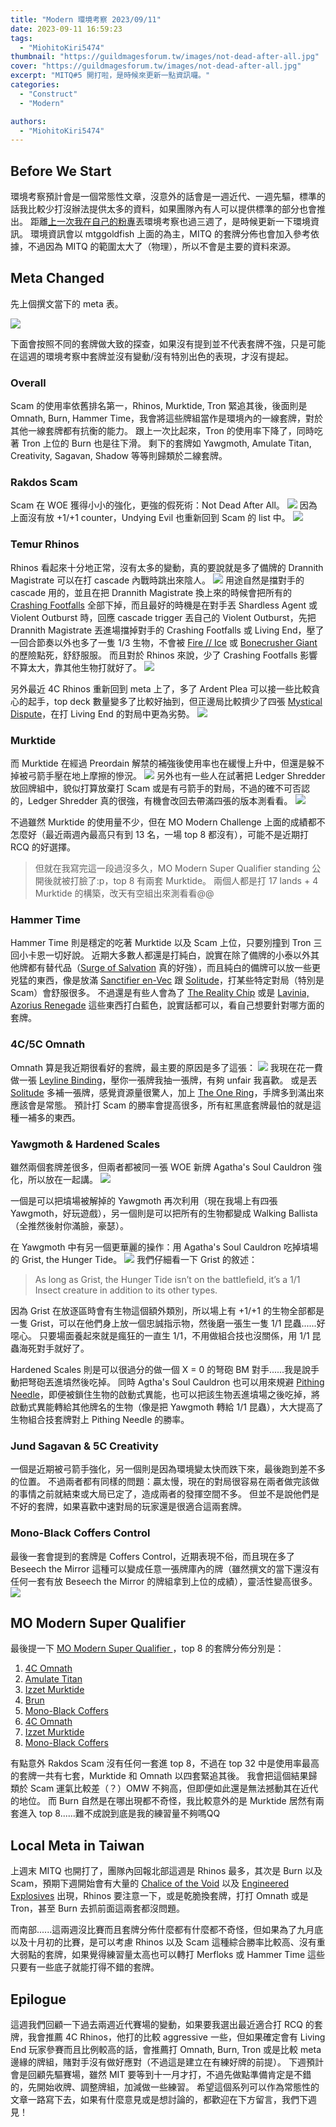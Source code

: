 ```yaml
---
title: "Modern 環境考察 2023/09/11"
date: 2023-09-11 16:59:23
tags:
  - "MiohitoKiri5474"
thumbnail: "https://guildmagesforum.tw/images/not-dead-after-all.jpg"
cover: "https://guildmagesforum.tw/images/not-dead-after-all.jpg"
excerpt: "MITQ#5 開打啦，是時候來更新一點資訊囉。"
categories:
  - "Construct"
  - "Modern"

authors:
  - "MiohitoKiri5474"
---
```


## Before We Start

環境考察預計會是一個常態性文章，沒意外的話會是一週近代、一週先驅，標準的話我比較少打沒辦法提供太多的資料，如果團隊內有人可以提供標準的部分也會推出。
距離[上一次我在自己的粉專](https://www.facebook.com/photo/?fbid=276003685201306&set=pb.100083750284134.-2207520000)丟環境考察也過三週了，是時候更新一下環境資訊。
環境資訊會以 mtggoldfish 上面的為主，MITQ 的套牌分佈也會加入參考依據，不過因為 MITQ 的範圍太大了（物理），所以不會是主要的資料來源。

## Meta Changed

先上個撰文當下的 meta 表。

![](/images/Modern-Meta-23-9-11.png)

下面會按照不同的套牌做大致的探查，如果沒有提到並不代表套牌不強，只是可能在這週的環境考察中套牌並沒有變動/沒有特別出色的表現，才沒有提起。

### Overall

Scam 的使用率依舊排名第一，Rhinos, Murktide, Tron 緊追其後，後面則是 Omnath, Burn, Hammer Time，我會將這些牌組當作是環境內的一線套牌，對於其他一線套牌都有抗衡的能力。
跟上一次比起來，Tron 的使用率下降了，同時吃著 Tron 上位的 Burn 也是往下滑。
剩下的套牌如 Yawgmoth, Amulate Titan, Creativity, Sagavan, Shadow 等等則歸類於二線套牌。

### Rakdos Scam

Scam 在 WOE 獲得小小的強化，更強的假死術：Not Dead After All。
![](https://cards.scryfall.io/large/front/d/0/d01a2b68-efe6-4027-846d-db7b19d9eef6.jpg?1692937773)
因為上面沒有放 +1/+1 counter，Undying Evil 也重新回到 Scam 的 list 中。
![](https://cards.scryfall.io/large/front/3/2/325f2243-54fd-484b-a742-166cea7ec179.jpg?1562906805)

### Temur Rhinos

Rhinos 看起來十分地正常，沒有太多的變動，真的要說就是多了備牌的 Drannith Magistrate 可以在打 cascade 內戰時跳出來陰人。
![](https://cards.scryfall.io/large/front/9/8/98b0a4a8-9319-451b-9b79-b0bca7a41e91.jpg?1628801742)
用途自然是擋對手的 cascade 用的，並且在把 Drannith Magistrate 換上來的時候會把所有的 [Crashing Footfalls](https://cards.scryfall.io/large/front/a/8/a8cca2a2-69e3-4136-936c-7a2774c19351.jpg?1562202050) 全部下掉，而且最好的時機是在對手丟 Shardless Agent 或 Violent Outburst 時，回應 cascade trigger 丟自己的 Violent Outburst，先把 Drannith Magistrate 丟進場擋掉對手的 Crashing Footfalls 或 Living End，壓了一回合節奏以外也多了一隻 1/3 生物，不會被 [Fire // Ice](https://cards.scryfall.io/large/front/0/e/0e09b054-4d33-4a12-bf2a-9b0009f33044.jpg?1660845942) 或 [Bonecrusher Giant](https://cards.scryfall.io/large/front/b/5/b5b71cd2-de35-451f-b16e-2e3936169407.jpg?1674141884) 的歷險點死，舒舒服服。
而且對於 Rhinos 來說，少了 Crashing Footfalls 影響不算太大，靠其他生物打就好了。
![](/images/Cascader.jpg)

另外最近 4C Rhinos 重新回到 meta 上了，多了 Ardent Plea 可以接一些比較貪心的起手，top deck 數量變多了比較好抽到，但正邊局比較擠少了四張 [Mystical Dispute](https://cards.scryfall.io/large/front/b/6/b6175fea-1de4-4d82-b86c-3c3140a3c286.jpg?1675977367)，在打 Living End 的對局中更為劣勢。
![](https://cards.scryfall.io/large/front/9/d/9d521737-ee07-4387-bc07-5ced53db374d.jpg?1562643193)

### Murktide

而 Murktide 在經過 Preordain 解禁的補強後使用率也在緩慢上升中，但還是躲不掉被弓箭手壓在地上摩擦的慘況。
![](https://cards.scryfall.io/large/front/1/4/1453f92e-df2d-4789-aa1b-a5b5c51567d4.jpg?1608909344)
另外也有一些人在試著把 Ledger Shredder 放回牌組中，貌似打算放棄打 Scam 或是有弓箭手的對局，不過的確不可否認的，Ledger Shredder 真的很強，有機會改回去帶滿四張的版本測看看。
![](https://cards.scryfall.io/large/front/7/e/7ea4b5bc-18a4-45db-a56a-ab3f8bd2fb0d.jpg?1664410287)

不過雖然 Murktide 的使用量不少，但在 MO Modern Challenge 上面的成績都不怎麼好（最近兩週內最高只有到 13 名，一場 top 8 都沒有），可能不是近期打 RCQ 的好選擇。

> 但就在我寫完這一段過沒多久，MO Modern Super Qualifier standing 公開後就被打臉了:p，top 8 有兩套 Murktide。
> 兩個人都是打 17 lands + 4 Murktide 的構築，改天有空組出來測看看@@

### Hammer Time

Hammer Time 則是穩定的吃著 Murktide 以及 Scam 上位，只要別撞到 Tron 三回小卡恩一切好說。
近期大多數人都還是打純白，說實在除了備牌的小泰以外其他牌都有替代品（[Surge of Salvation](https://cards.scryfall.io/large/front/4/1/41d25ee5-0348-4206-bb6a-ccb0a599ac87.jpg?1682202925) 真的好強），而且純白的備牌可以放一些更兇猛的東西，像是放滿 [Sanctifier en-Vec](https://cards.scryfall.io/large/front/f/8/f8c3cca4-23c0-4c14-ab56-51ba011f5974.jpg?1626093977) 跟 [Solitude](https://cards.scryfall.io/large/front/4/7/47a6234f-309f-4e03-9263-66da48b57153.jpg?1626094105)，打某些特定對局（特別是 Scam）會舒服很多。
不過還是有些人會為了 [The Reality Chip](https://cards.scryfall.io/large/front/d/8/d859de3a-0be1-4e66-b438-1c3d4ee756cd.jpg?1654566909) 或是 [Lavinia, Azorius Renegade](https://cards.scryfall.io/large/front/c/4/c497d496-1232-4614-93b0-9864fa93c29f.jpg?1584831655) 這些東西打白藍色，說實話都可以，看自己想要針對哪方面的套牌。

### 4C/5C Omnath

Omnath 算是我近期很看好的套牌，最主要的原因是多了這張：
![](https://cards.scryfall.io/large/front/2/d/2d5e991f-23b2-4db0-a452-7755125b1fd2.jpg?1692939184)
我現在花一費做一張 [Leyline Binding](https://cards.scryfall.io/large/front/3/c/3c3ac3dd-35db-447f-8674-37b4680a1ef7.jpg?1673306500)，壓你一張牌我抽一張牌，有夠 unfair 我喜歡。
或是丟 [Solitude](https://cards.scryfall.io/large/front/4/7/47a6234f-309f-4e03-9263-66da48b57153.jpg?1626094105) 多補一張牌，感覺資源量很驚人，加上 [The One Ring](https://cards.scryfall.io/large/front/d/5/d5806e68-1054-458e-866d-1f2470f682b2.jpg?1690817875)，手牌多到滿出來應該會是常態。
預計打 Scam 的勝率會提高很多，所有紅黑底套牌最怕的就是這種一補多的東西。

### Yawgmoth & Hardened Scales

雖然兩個套牌差很多，但兩者都被同一張 WOE 新牌 Agatha's Soul Cauldron 強化，所以放在一起講。
![](https://cards.scryfall.io/large/front/0/1/019b51b0-e5c6-4208-922b-7736686dddcd.jpg?1692939838)

一個是可以把墳場被解掉的 Yawgmoth 再次利用（現在我場上有四張 Yawgmoth，好玩遊戲），另一個則是可以把所有的生物都變成 Walking Ballista（全推然後射你滿臉，豪瑟）。

在 Yawgmoth 中有另一個更華麗的操作：用 Agatha's Soul Cauldron 吃掉墳場的 Grist, the Hunger Tide。
![](https://cards.scryfall.io/large/front/6/9/69af2825-18c2-4463-b6ba-42eaa070ccc1.jpg?1626098484)
我們仔細看一下 Grist 的敘述：

> As long as Grist, the Hunger Tide isn’t on the battlefield, it’s a 1/1 Insect creature in addition to its other types.

因為 Grist 在放逐區時會有生物這個額外類別，所以場上有 +1/+1 的生物全部都是一隻 Grist，可以在他們身上放一個忠誠指示物，然後磨一張生一隻 1/1 昆蟲......好噁心。
只要場面養起來就是瘋狂的一直生 1/1，不用做組合技也沒關係，用 1/1 昆蟲海死對手就好了。

Hardened Scales 則是可以很過分的做一個 X = 0 的弩砲 BM 對手......我是說手動把弩砲丟進墳然後吃掉。
同時 Agtha's Soul Cauldron 也可以用來規避 [Pithing Needle](https://cards.scryfall.io/large/front/7/7/776899f8-e977-42b7-8b54-6f726a349e3c.jpg?1673149414)，即便被鎖住生物的啟動式異能，也可以把該生物丟進墳場之後吃掉，將啟動式異能轉給其他牌名的生物（像是把 Yawgmoth 轉給 1/1 昆蟲），大大提高了生物組合技套牌對上 Pithing Needle 的勝率。

### Jund Sagavan & 5C Creativity

一個是近期被弓箭手強化，另一個則是因為環境變太快而跌下來，最後跑到差不多的位置。
不過兩者都有同樣的問題：贏太慢，現在的對局很容易在兩者做完該做的事情之前就結束或大局已定了，造成兩者的發揮空間不多。
但並不是說他們是不好的套牌，如果喜歡中速對局的玩家還是很適合這兩套牌。

### Mono-Black Coffers Control

最後一套會提到的套牌是 Coffers Control，近期表現不俗，而且現在多了 Beseech the Mirror 這種可以變成任意一張牌庫內的牌（雖然撰文的當下還沒有任何一套有放 Beseech the Mirror 的牌組拿到上位的成績），靈活性變高很多。
![](https://cards.scryfall.io/large/front/1/8/18c59776-e1f1-4197-a128-db1d603f56b7.jpg?1692937498)

## MO Modern Super Qualifier

最後提一下 [MO Modern Super Qualifier ](https://www.mtggoldfishcm/tournament/modern-super-qualifier-2023-09-10#paper)，top 8 的套牌分佈分別是：

1. [4C Omnath](https://www.mtggoldfish.com/deck/5855695)
2. [Amulate Titan](https://www.mtggoldfish.com/deck/5855693)
3. [Izzet Murktide](https://www.mtggoldfish.com/deck/5855705)
4. [Brun](https://www.mtggoldfish.com/deck/5855719)
5. [Mono-Black Coffers](https://www.mtggoldfish.com/deck/5855707)
6. [4C Omnath](https://www.mtggoldfish.com/deck/5855699)
7. [Izzet Murktide](https://www.mtggoldfish.com/deck/5855711)
8. [Mono-Black Coffers](https://www.mtggoldfish.com/deck/5855713)

有點意外 Rakdos Scam 沒有任何一套進 top 8，不過在 top 32 中是使用率最高的套牌一共有七套，Murktide 和 Omnath 以四套緊追其後。
我會把這個結果歸類於 Scam 運氣比較差（？）OMW 不夠高，但即便如此還是無法撼動其在近代的地位。
而 Burn 自然是在哪出現都不奇怪，我比較意外的是 Murktide 居然有兩套進入 top 8......難不成說到底是我的練習量不夠嗎QQ

## Local Meta in Taiwan

上週末 MITQ 也開打了，團隊內回報北部這週是 Rhinos 最多，其次是 Burn 以及 Scam，預期下週開始會有大量的 [Chalice of the Void](https://cards.scryfall.io/large/front/1/f/1f0d2e8e-c8f2-4b31-a6ba-6283fc8740d4.jpg?1562433485) 以及 [Engineered Explosives](https://cards.scryfall.io/large/front/4/2/420bf1e9-f2ec-4dff-b540-e64de71e58be.jpg?1599709112) 出現，Rhinos 要注意一下，或是乾脆換套牌，打打 Omnath 或是 Tron，甚至 Burn 去抓前面這兩套都沒問題。

而南部......這兩週沒比賽而且套牌分佈什麼都有什麼都不奇怪，但如果為了九月底以及十月初的比賽，是可以考慮 Rhinos 以及 Scam 這種綜合勝率比較高、沒有重大弱點的套牌，如果覺得練習量太高也可以轉打 Merfloks 或 Hammer Time 這些只要有一些底子就能打得不錯的套牌。

## Epilogue

這週我們回顧一下過去兩週近代賽場的變動，如果要我選出最近適合打 RCQ 的套牌，我會推薦 4C Rhinos，他打的比較 aggressive 一些，但如果確定會有 Living End 玩家參賽而且比例較高的話，會推薦打 Omnath, Burn, Tron 或是比較 meta 邊緣的牌組，賭對手沒有做好應對（不過這是建立在有練好牌的前提）。
下週預計會是回顧先驅賽場，雖然 MIT 要等到十一月才打，不過先做點準備肯定是不錯的，先開始收牌、調整牌組，加減做一些練習。
希望這個系列可以作為常態性的文章一路寫下去，如果有什麼意見或是想討論的，都歡迎在下方留言，我們下週見！
